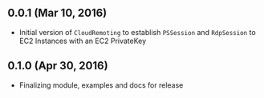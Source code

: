 ## 0.0.1 (Mar 10, 2016)
- Initial version of `CloudRemoting` to establish `PSSession` and `RdpSession` to
 EC2 Instances with an EC2 PrivateKey

 ## 0.1.0 (Apr 30, 2016)
 - Finalizing module, examples and docs for release
